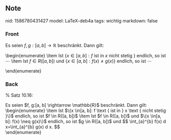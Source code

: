 ## Note
nid: 1586780431427
model: LaTeX-deb4a
tags: wichtig
markdown: false

### Front
Es seien $f, g:[a, b] \rightarrow \mathbb{R}$ beschränkt. Dann gilt:

\begin{enumerate}
\item Ist $\{x \in[a, b]: f \text { ist in } x \text { nicht stetig }\}$ endlich, so ist $\cdots$
\item Ist $f \in R([a, b])$ und $\{x \in[a, b]: f(x) \neq g(x)\}$ endlich, so ist $\cdots$<div>\end{enumerate}</div>

### Back
% Satz 10.16: <div>
<div>Es seien $f, g:[a, b] \rightarrow \mathbb{R}$ beschränkt. Dann gilt:
\begin{enumerate}
\item Ist $\{x \in[a, b]: f \text { ist in } x \text { nicht stetig }\}$ endlich, so ist $f \in R([a, b])$
\item Ist $f \in R([a, b])$ und $\{x \in[a, b]: f(x) \neq g(x)\}$ endlich, so ist $g \in R([a, b])$ und
$$
\int_{a}^{b} f(x) d x=\int_{a}^{b} g(x) d x.
$$</div></div><div>\end{enumerate}</div>
